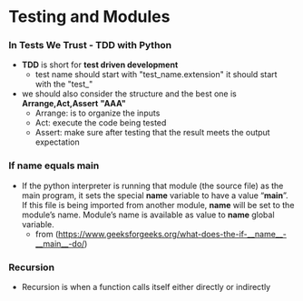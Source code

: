 # Testing and Modules
### In Tests We Trust - TDD with Python
- **TDD** is short for **test driven development**
	- test name should start with "test_name.extension" it should start with the "test_"
- we should also consider the structure and the best one is **Arrange,Act,Assert** **"AAA"**
	- Arrange: is to organize the inputs
	- Act: execute the code being tested
	- Assert: make sure after testing that the result meets the output expectation

 
### If name equals main
- If the python interpreter is running that module (the source file) as the main program, it sets the special __name__ variable to have a value “__main__”. If this file is being imported from another module, __name__ will be set to the module’s name. Module’s name is available as value to __name__ global variable. 
	- from (https://www.geeksforgeeks.org/what-does-the-if-__name__-__main__-do/)

### Recursion 
- Recursion is when a function calls itself either directly or indirectly